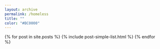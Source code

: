 ```yaml
---
layout: archive
permalink: /homeless
title: ""
color: "#BC0000"
---
```

<div class="post-list-wrapper">
{% for post in site.posts %}
	{% include post-simple-list.html %}
{% endfor %}
</div><!-- /.tiles -->
